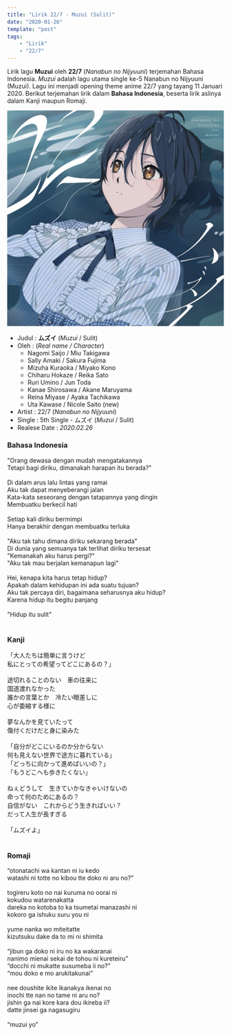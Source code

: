 ```yaml
---
title: "Lirik 22/7 - Muzui (Sulit)"
date: "2020-01-26"
template: "post"
tags:
    - "Lirik"
    - "22/7"
---
```


Lirik lagu **Muzui** oleh **22/7** (*Nanabun no Nijyuuni*) terjemahan Bahasa Indonesia. *Muzui* adalah lagu utama single ke-5 Nanabun no Nijyuuni (Muzui). Lagu ini menjadi opening theme anime 22/7 yang tayang 11 Januari 2020. Berikut terjemahan lirik dalam **Bahasa Indonesia**, beserta lirik aslinya dalam Kanji maupun Romaji.

<div class="cdcover">
	<img src="../images/22-7-5th-single-type-a.jpg" alt="22/7 5th Single Limited Edition Type A"/>
</div>

- Judul : **ムズイ** (*Muzui* / Sulit)
- Oleh : (*Real name / Character*)
	- Nagomi Saijo / Miu Takigawa
	- Sally Amaki / Sakura Fujima
    - Mizuha Kuraoka / Miyako Kono
    - Chiharu Hokaze / Reika Sato
    - Ruri Umino / Jun Toda
    - Kanae Shirosawa / Akane Maruyama
    - Reina Miyase / Ayaka Tachikawa
    - Uta Kawase / Nicole Saito (new)
- Artist : 22/7 (*Nanabun no Nijyuuni*)
- Single : 5th Single - ムズイ (*Muzui* / Sulit)
- Realese Date : *2020.02.26*

### Bahasa Indonesia
"Orang dewasa dengan mudah mengatakannya<br>
Tetapi bagi diriku, dimanakah harapan itu berada?"<br>
<br>
Di dalam arus lalu lintas yang ramai<br>
Aku tak dapat menyeberangi jalan<br>
Kata-kata seseorang dengan tatapannya yang dingin<br>
Membuatku berkecil hati<br>
<br>
Setiap kali diriku bermimpi<br>
Hanya berakhir dengan membuatku terluka<br>
<br>
"Aku tak tahu dimana diriku sekarang berada"<br>
Di dunia yang semuanya tak terlihat diriku tersesat<br>
"Kemanakah aku harus pergi?"<br>
"Aku tak mau berjalan kemanapun lagi"<br>
<br>
Hei, kenapa kita harus tetap hidup?<br>
Apakah dalam kehidupan ini ada suatu tujuan?<br>
Aku tak percaya diri, bagaimana seharusnya aku hidup?<br>
Karena hidup itu begitu panjang<br>
<br>
"Hidup itu sulit"<br>
<br>

### Kanji
「大人たちは簡単に言うけど<br>
私にとっての希望ってどこにあるの？」<br>
<br>
途切れることのない　車の往来に<br>
国道渡れなかった<br>
誰かの言葉とか　冷たい眼差しに<br>
心が委縮する様に<br>
<br>
夢なんかを見ていたって<br>
傷付くだけだと身に染みた<br>
<br>
「自分がどこにいるのか分からない<br>
何も見えない世界で途方に暮れている」<br>
「どっちに向かって進めばいいの？」<br>
「もうどこへも歩きたくない」<br>
<br>
ねぇどうして　生きていかなきゃいけないの<br>
命って何のためにあるの？<br>
自信がない　これからどう生きればいい？<br>
だって人生が長すぎる<br>
<br>
「ムズイよ」<br>
<br>

### Romaji
“otonatachi wa kantan ni iu kedo<br>
watashi ni totte no kibou tte doko ni aru no?”<br>
<br>
togireru koto no nai kuruma no oorai ni<br>
kokudou watarenakatta<br>
dareka no kotoba to ka tsumetai manazashi ni<br>
kokoro ga ishuku suru you ni<br>
<br>
yume nanka wo miteitatte<br>
kizutsuku dake da to mi ni shimita<br>
<br>
“jibun ga doko ni iru no ka wakaranai<br>
nanimo mienai sekai de tohou ni kureteiru”<br>
“docchi ni mukatte susumeba ii no?”<br>
“mou doko e mo arukitakunai”<br>
<br>
nee doushite ikite ikanakya ikenai no<br>
inochi tte nan no tame ni aru no?<br>
jishin ga nai kore kara dou ikireba ii?<br>
datte jinsei ga nagasugiru<br>
<br>
“muzui yo”<br>
<br>
